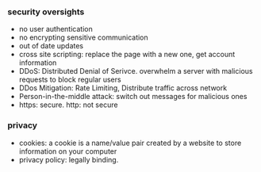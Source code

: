### security oversights
- no user authentication
- no encrypting sensitive communication
- out of date updates  
- cross site scripting: replace the page with a new one, get account information  
- DDoS: Distributed Denial of Serivce. overwhelm a server with malicious requests to block regular users  
- DDos Mitigation: Rate Limiting, Distribute traffic across network
- Person-in-the-middle attack: switch out messages for malicious ones
- https:  secure. http:  not secure

### privacy
- cookies: a cookie is a name/value pair created by a website to store information on your computer
- privacy policy: legally binding. 